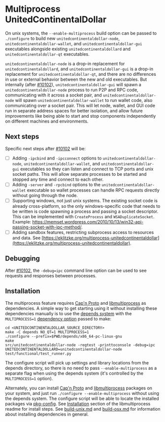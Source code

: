 # Multiprocess UnitedContinentalDollar

On unix systems, the `--enable-multiprocess` build option can be passed to `./configure` to build new `unitedcontinentaldollar-node`, `unitedcontinentaldollar-wallet`, and `unitedcontinentaldollar-gui` executables alongside existing `unitedcontinentaldollard` and `unitedcontinentaldollar-qt` executables.

`unitedcontinentaldollar-node` is a drop-in replacement for `unitedcontinentaldollard`, and `unitedcontinentaldollar-gui` is a drop-in replacement for `unitedcontinentaldollar-qt`, and there are no differences in use or external behavior between the new and old executables. But internally (after [#10102](https://github.com/unitedcontinentaldollar/unitedcontinentaldollar/pull/10102)), `unitedcontinentaldollar-gui` will spawn a `unitedcontinentaldollar-node` process to run P2P and RPC code, communicating with it across a socket pair, and `unitedcontinentaldollar-node` will spawn `unitedcontinentaldollar-wallet` to run wallet code, also communicating over a socket pair. This will let node, wallet, and GUI code run in separate address spaces for better isolation, and allow future improvements like being able to start and stop components independently on different machines and environments.

## Next steps

Specific next steps after [#10102](https://github.com/unitedcontinentaldollar/unitedcontinentaldollar/pull/10102) will be:

- [ ] Adding `-ipcbind` and `-ipcconnect` options to `unitedcontinentaldollar-node`, `unitedcontinentaldollar-wallet`, and `unitedcontinentaldollar-gui` executables so they can listen and connect to TCP ports and unix socket paths. This will allow separate processes to be started and stopped any time and connect to each other.
- [ ] Adding `-server` and `-rpcbind` options to the `unitedcontinentaldollar-wallet` executable so wallet processes can handle RPC requests directly without going through the node.
- [ ] Supporting windows, not just unix systems. The existing socket code is already cross-platform, so the only windows-specific code that needs to be written is code spawning a process and passing a socket descriptor. This can be implemented with `CreateProcess` and `WSADuplicateSocket`. Example: https://memset.wordpress.com/2010/10/13/win32-api-passing-socket-with-ipc-method/.
- [ ] Adding sandbox features, restricting subprocess access to resources and data. See [https://eklitzke.org/multiprocess-unitedcontinentaldollar](https://eklitzke.org/multiprocess-unitedcontinentaldollar).

## Debugging

After [#10102](https://github.com/unitedcontinentaldollar/unitedcontinentaldollar/pull/10102), the `-debug=ipc` command line option can be used to see requests and responses between processes.

## Installation

The multiprocess feature requires [Cap'n Proto](https://capnproto.org/) and [libmultiprocess](https://github.com/chaincodelabs/libmultiprocess) as dependencies. A simple way to get starting using it without installing these dependencies manually is to use the [depends system](../depends) with the `MULTIPROCESS=1` [dependency option](../depends#dependency-options) passed to make:

```
cd <UNITEDCONTINENTALDOLLAR_SOURCE_DIRECTORY>
make -C depends NO_QT=1 MULTIPROCESS=1
./configure --prefix=$PWD/depends/x86_64-pc-linux-gnu
make
src/unitedcontinentaldollar-node -regtest -printtoconsole -debug=ipc
UNITEDCONTINENTALDOLLARD=unitedcontinentaldollar-node test/functional/test_runner.py
```

The configure script will pick up settings and library locations from the depends directory, so there is no need to pass `--enable-multiprocess` as a separate flag when using the depends system (it's controlled by the `MULTIPROCESS=1` option).

Alternately, you can install [Cap'n Proto](https://capnproto.org/) and [libmultiprocess](https://github.com/chaincodelabs/libmultiprocess) packages on your system, and just run `./configure --enable-multiprocess` without using the depends system. The configure script will be able to locate the installed packages via [pkg-config](https://www.freedesktop.org/wiki/Software/pkg-config/). See [Installation](https://github.com/chaincodelabs/libmultiprocess#installation) section of the libmultiprocess readme for install steps. See [build-unix.md](build-unix.md) and [build-osx.md](build-osx.md) for information about installing dependencies in general.
